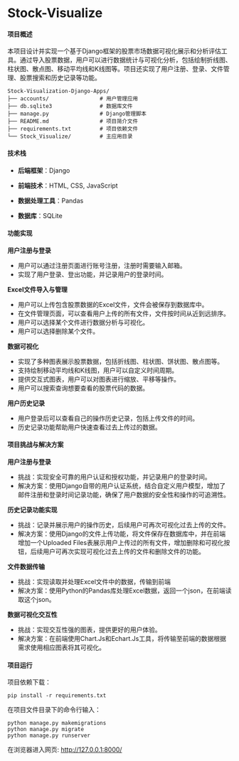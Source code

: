 # Stock-Visualize
#### 项目概述

本项目设计并实现一个基于Django框架的股票市场数据可视化展示和分析评估工具。通过导入股票数据，用户可以进行数据统计与可视化分析，包括绘制折线图、柱状图、散点图、移动平均线和K线图等。项目还实现了用户注册、登录、文件管理、股票搜索和历史记录等功能。

```
Stock-Visualization-Django-Apps/
├── accounts/                # 用户管理应用
├── db.sqlite3               # 数据库文件
├── manage.py                # Django管理脚本
├── README.md                # 项目简介文件
├── requirements.txt         # 项目依赖文件
└── Stock_Visualize/         # 主应用目录
```



#### 技术栈

* **后端框架**：Django

* **前端技术**：HTML, CSS, JavaScript

* **数据处理工具**：Pandas

* **数据库**：SQLite



#### 功能实现

**用户注册与登录**

- 用户可以通过注册页面进行账号注册，注册时需要输入邮箱。
- 实现了用户登录、登出功能，并记录用户的登录时间。

**Excel文件导入与管理**

- 用户可以上传包含股票数据的Excel文件，文件会被保存到数据库中。
- 在文件管理页面，可以查看用户上传的所有文件，文件按时间从近到远排序。
- 用户可以选择某个文件进行数据分析与可视化。
- 用户可以选择删除某个文件。

**数据可视化**

- 实现了多种图表展示股票数据，包括折线图、柱状图、饼状图、散点图等。
- 支持绘制移动平均线和K线图，用户可以自定义时间周期。
- 提供交互式图表，用户可以对图表进行缩放、平移等操作。
- 用户可以搜索查询想要查看的股票代码的数据。

**用户历史记录**

- 用户登录后可以查看自己的操作历史记录，包括上传文件的时间。
- 历史记录功能帮助用户快速查看过去上传过的数据。



#### 项目挑战与解决方案

**用户注册与登录**

- 挑战：实现安全可靠的用户认证和授权功能，并记录用户的登录时间。
- 解决方案：使用Django自带的用户认证系统，结合自定义用户模型，增加了邮件注册和登录时间记录功能，确保了用户数据的安全性和操作的可追溯性。

**历史记录功能实现**

* 挑战：记录并展示用户的操作历史，后续用户可再次可视化过去上传的文件。
* 解决方案：使用Django的文件上传功能，将文件保存在数据库中，并在前端增加一个Uploaded Files表展示用户上传过的所有文件，增加删除和可视化按钮，后续用户可再次实现可视化过去上传的文件和删除文件的功能。

**文件数据传输**

* 挑战：实现读取并处理Excel文件中的数据，传输到前端
* 解决方案：使用Python的Pandas库处理Excel数据，返回一个json，在前端读取这个json。

**数据可视化交互性**

- 挑战：实现交互性强的图表，提供更好的用户体验。
- 解决方案：在前端使用Chart.Js和Echart.Js工具，将传输至前端的数据根据需求使用相应图表将其可视化。



#### 项目运行

项目依赖下载：

```
pip install -r requirements.txt
```

在项目文件目录下的命令行输入：

```
python manage.py makemigrations
python manage.py migrate
python manage.py runserver
```

在浏览器进入网页:  http://127.0.0.1:8000/

